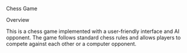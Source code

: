 Chess Game

Overview

This is a chess game implemented with a user-friendly interface and AI opponent. The game follows standard chess rules and allows players to compete against each other or a computer opponent.
